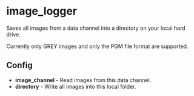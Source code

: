 # image_logger

Saves all images from a data channel into a directory on your local hard drive.

Currently only GREY images and only the PGM file format are supported.

## Config
- **image_channel** - Read images from this data channel.
- **directory** - Write all images into this local folder.
